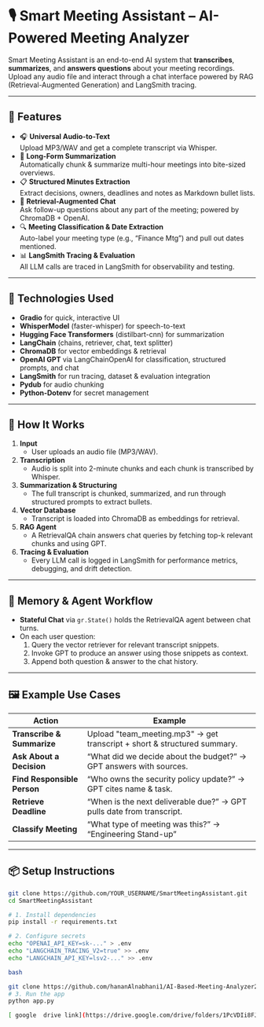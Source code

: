 # 🎙️ Smart Meeting Assistant – AI-Powered Meeting Analyzer

Smart Meeting Assistant is an end-to-end AI system that **transcribes**, **summarizes**, and **answers questions** about your meeting recordings. Upload any audio file and interact through a chat interface powered by RAG (Retrieval-Augmented Generation) and LangSmith tracing.

---

## 🚀 Features

- 🎧 **Universal Audio-to-Text**  
  Upload MP3/WAV and get a complete transcript via Whisper.
- 🧠 **Long-Form Summarization**  
  Automatically chunk & summarize multi-hour meetings into bite-sized overviews.
- 📋 **Structured Minutes Extraction**  
  Extract decisions, owners, deadlines and notes as Markdown bullet lists.
- 🤖 **Retrieval-Augmented Chat**  
  Ask follow-up questions about any part of the meeting; powered by ChromaDB + OpenAI.
- 🔍 **Meeting Classification & Date Extraction**  
  Auto-label your meeting type (e.g., “Finance Mtg”) and pull out dates mentioned.
- 📊 **LangSmith Tracing & Evaluation**  
  All LLM calls are traced in LangSmith for observability and testing.

---

## 🧰 Technologies Used

- **Gradio** for quick, interactive UI  
- **WhisperModel** (faster-whisper) for speech-to-text  
- **Hugging Face Transformers** (distilbart-cnn) for summarization  
- **LangChain** (chains, retriever, chat, text splitter)  
- **ChromaDB** for vector embeddings & retrieval  
- **OpenAI GPT** via LangChainOpenAI for classification, structured prompts, and chat  
- **LangSmith** for run tracing, dataset & evaluation integration  
- **Pydub** for audio chunking  
- **Python-Dotenv** for secret management  

---

## 📂 How It Works

1. **Input**  
   - User uploads an audio file (MP3/WAV).  
2. **Transcription**  
   - Audio is split into 2-minute chunks and each chunk is transcribed by Whisper.  
3. **Summarization & Structuring**  
   - The full transcript is chunked, summarized, and run through structured prompts to extract bullets.  
4. **Vector Database**  
   - Transcript is loaded into ChromaDB as embeddings for retrieval.  
5. **RAG Agent**  
   - A RetrievalQA chain answers chat queries by fetching top-k relevant chunks and using GPT.  
6. **Tracing & Evaluation**  
   - Every LLM call is logged in LangSmith for performance metrics, debugging, and drift detection.

---

## 🧠 Memory & Agent Workflow

- **Stateful Chat** via `gr.State()` holds the RetrievalQA agent between chat turns.  
- On each user question:
  1. Query the vector retriever for relevant transcript snippets.  
  2. Invoke GPT to produce an answer using those snippets as context.  
  3. Append both question & answer to the chat history.  

---

## 🖼️ Example Use Cases

| Action                                    | Example                                                                 |
|-------------------------------------------|-------------------------------------------------------------------------|
| **Transcribe & Summarize**                | Upload "team_meeting.mp3" → get transcript + short & structured summary. |
| **Ask About a Decision**                  | “What did we decide about the budget?” → GPT answers with sources.      |
| **Find Responsible Person**               | “Who owns the security policy update?” → GPT cites name & task.        |
| **Retrieve Deadline**                     | “When is the next deliverable due?” → GPT pulls date from transcript.   |
| **Classify Meeting**                      | “What type of meeting was this?” → “Engineering Stand-up”               |

---

## 📦 Setup Instructions

```bash
git clone https://github.com/YOUR_USERNAME/SmartMeetingAssistant.git
cd SmartMeetingAssistant

# 1. Install dependencies
pip install -r requirements.txt

# 2. Configure secrets
echo "OPENAI_API_KEY=sk-..." > .env
echo "LANGCHAIN_TRACING_V2=true" >> .env
echo "LANGCHAIN_API_KEY=lsv2-..." >> .env

bash

git clone https://github.com/hananAlnabhani1/AI-Based-Meeting-Analyzer2.git
# 3. Run the app
python app.py

[ google  drive link](https://drive.google.com/drive/folders/1PcVDIi8FJ9tkfQ8K36_WnjDMWm4QKcu3?usp=drive_link)
